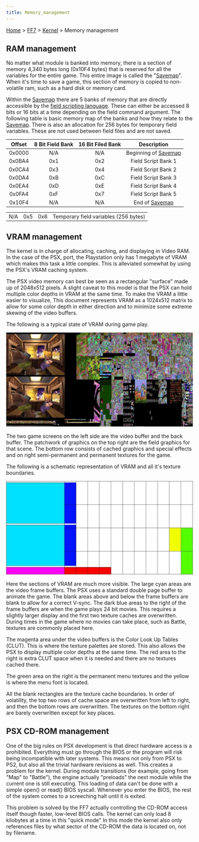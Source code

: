 ```yaml
---
title: Memory_management
---
```


[Home](../../index.md) > [FF7](../../FF7.md) > [Kernel](../Kernel.md) > Memory management

## RAM management

No matter what module is banked into memory, there is a section of memory 4,340 bytes long (0x10F4 bytes) that is reserved for all the variables for the entire game. This entire image is called the "[Savemap](../Savemap.md)". When it's time to save a game, this section of memory is copied to non-volatile ram, such as a hard disk or memory card.

Within the [Savemap](../Savemap.md) there are 5 banks of memory that are directly accessible by the [field scripting language](FF7/Field_script "wikilink"). These can either be accessed 8 bits or 16 bits at a time depending on the field command argument. The following table is basic memory map of the banks and how they relate to the [Savemap](../Savemap.md). There is also an allocation for 256 bytes for temporary field variables. These are not used between field files and are not saved.

| Offset | 8 Bit Field Bank | 16 Bit Filed Bank |                  Description                   |
|:------:|:----------------:|:-----------------:|:----------------------------------------------:|
| 0x0000 |       N/A        |        N/A        | Beginning of [Savemap](../Savemap.md) |
| 0x0BA4 |       0x1        |        0x2        |              Field Script Bank 1               |
| 0x0CA4 |       0x3        |        0x4        |              Field Script Bank 2               |
| 0x0DA4 |       0xB        |        0xC        |              Field Script Bank 3               |
| 0x0EA4 |       0xD        |        0xE        |              Field Script Bank 4               |
| 0x0FA4 |       0xF        |        0x7        |              Field Script Bank 5               |
| 0x10F4 |       N/A        |        N/A        |    End of [Savemap](../Savemap.md)    |

|     |     |     |                                       |
|-----|:---:|:---:|---------------------------------------|
| N/A | 0x5 | 0x6 | Temporary field variables (256 bytes) |

## VRAM management

The kernel is in charge of allocating, caching, and displaying in Video RAM. In the case of the PSX, port, the Playstation only has 1 megabyte of VRAM which makes this task a little complex. This is alleviated somewhat by using the PSX's VRAM caching system.

The PSX video memory can best be seen as a rectangular "surface" made up of 2048x512 pixels. A slight caveat to this model is that the PSX can hold multiple color depths in VRAM at the same time. To make the VRAM a little easier to visualize, This document represents VRAM as a 1024x512 matrix to allow for some color depth in either direction and to minimize some extreme skewing of the video buffers.

  
The following is a typical state of VRAM during game play.

![](../../assets/Gears_img_3.jpg)

The two game screens on the left side are the video buffer and the back buffer. The patchwork of graphics on the top right are the field graphics for that scene. The bottom row consists of cached graphics and special effects and on right semi-permanent and permanent textures for the game.

  
The following is a schematic representation of VRAM and all it's texture boundaries.

![](../../assets/Gears_img_4.jpg)

Here the sections of VRAM are much more visible. The large cyan areas are the video frame buffers. The PSX uses a standard double page buffer to animate the game. The blank areas above and below the frame buffers are blank to allow for a correct V-sync. The dark blue areas to the right of the frame buffers are when the game plays 24 bit movies. This requires a slightly larger display and the first two texture caches are overwritten. During times in the game where no movies can take place, such as Battle, textures are commonly placed here.

The magenta area under the video buffers is the Color Look Up Tables (CLUT). This is where the texture palettes are stored. This also allows the PSX to display multiple color depths at the same time. The red area to the right is extra CLUT space when it is needed and there are no textures cached there.

The green area on the right is the permanent menu textures and the yellow is where the menu font is located.

All the blank rectangles are the texture cache boundaries. In order of volatility, the top two rows of cache space are overwritten from left to right, and then the bottom rows are overwritten. The textures on the bottom right are barely overwritten except for key places.

  

## PSX CD-ROM management

One of the big rules on PSX development is that direct hardware access is a prohibited. Everything must go through the BIOS or the program will risk being incompatible with later systems. This means not only from PSX to PS2, but also all the trivial hardware revisions as well. This creates a problem for the kernel. During module transitions (for example, going from "Map" to "Battle"), the engine actually "preloads" the next module while the current one is still executing. This loading of data can't be done with a simple open() or read() BIOS syscall. Whenever you enter the BIOS, the rest of the system comes to a screeching halt until it is exited.

This problem is solved by the FF7 actually controlling the CD-ROM access itself though faster, low-level BIOS calls. The kernel can only load 8 kilobytes at a time in this "quick mode" In this mode the kernel also only references files by what sector of the CD-ROM the data is located on, not by filename.

